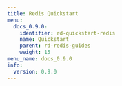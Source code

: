 ```yaml
---
title: Redis Quickstart
menu:
  docs_0.9.0:
    identifier: rd-quickstart-redis
    name: Quickstart
    parent: rd-redis-guides
    weight: 15
menu_name: docs_0.9.0
info:
  version: 0.9.0
---
```


